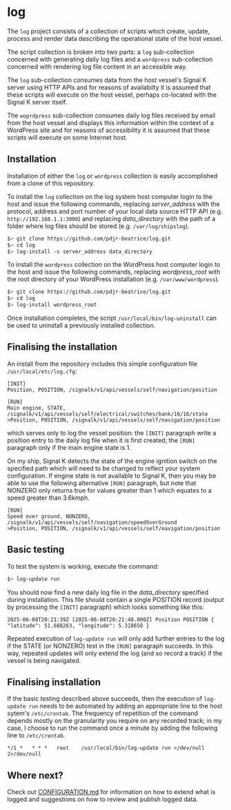 # log

The `log` project consists of a collection of scripts which create,
update, process and render data describing the operational state of the
host vessel.

The script collection is broken into two parts: a `log` sub-collection
concerned with generating daily log files and a `wordpress`
sub-collection concerned with rendering log file content in an
accessible way.

The `log` sub-collection consumes data from the host vessel's Signal K
server using HTTP APIs and for reasons of availabilty it is assumed
that these scripts will execute on the host vessel, perhaps co-located
with the Signal K server itself.

The `woprdpress` sub-collection consumes daily log files received by
email from the host vessel and displays this information within the
context of a WordPress site and for reasons of accessibility it is
assumed that these scripts will execute on some Internet host.

## Installation

Installation of either the `log` or `wordpress` collection is easily
accomplished from a clone of this repository.

To install the `log` collection on the log system host computer login
to the host and issue the following commands, replacing
*server_address* with the protocol, address and port number of your
local data source HTTP API (e.g. `http://192.168.1.1:3000`) and
replacing *data_directory* with the path of a folder where log files
should be stored (e.g. `/var/log/shipslog`).

```bash
$> git clone https://github.com/pdjr-beatrice/log.git
$> cd log
$> log-install -s server_address data_directory
```

To install the `wordpress` collection on the WordPress host computer
login to the host and issue the following commands, replacing
*wordpress_root* with the root directory of your WordPress installation
(e.g. `/var/www/wordpress`).

```bash
$> git clone https://github.com/pdjr-beatrice/log.git
$> cd log
$> log-install wordpress_root
```

Once installation completes, the script `/usr/local/bin/log-uninstall`
can be used to uninstall a previously installed collection.

## Finalising the installation

An install from the repository includes this simple configuration file
`/usr/local/etc/log.cfg`:

```none
[INIT]
Position, POSITION, /signalk/v1/api/vessels/self/navigation/position

[RUN]
Main engine, STATE, /signalk/v1/api/vessels/self/electrical/switches/bank/16/16/state
>Position, POSITION, /signalk/v1/api/vessels/self/navigation/position
```

which serves only to log the vessel position:  the `[INIT]` paragraph
write a position entry to the daily log file when it is first created;
the `[RUN]` paragraph only if the main engine state is 1.

On my ship, Signal K detects the state of the engine ignition switch
on the specified path which will need to be changed to reflect your
system configuration. If engine state is not available to Signal K,
then you may be able to use the following alternative `[RUN]`
paragraph, but note that NONZERO only returns true for values greater
than 1 which equates to a speed greater than 3.6kmph.

```none
[RUN]
Speed over ground, NONZERO, /signalk/v1/api/vessels/self/navigation/speedOverGround
>Position, POSITION, /signalk/v1/api/vessels/self/navigation/position
```

## Basic testing

To test the system is working, execute the command:

```bash
$> log-update run
```

You should now find a new daily log file in the *data_directory*
specified during installation. This file should contain a single
POSITION record (output by processing the `[INIT]` paragraph) which
looks something like this:

```none
2025-06-08T20:21:39Z [2025-06-08T20:21:40.000Z] Position POSITION { "latitude": 51.688263, "longitude": 5.318658 }
```

Repeated execution of `log-update run` will only add further entries to
the log if the STATE (or NONZERO) test in the `[RUN]` paragraph succeeds.
In this way, repeated updates will only extend the log (and so record a
track) if the vessel is being navigated.

## Finalising installation

If the basic testing described above succeeds, then the execution of
`log-update run` needs to be automated by adding an appropriate line to
the host sytem's `/etc/crontab`.
The frequency of repetition of the command depends mostly on the
granularity you require on any recorded track; in my case, I choose to
run the command once a minute by adding the following line to
`/etc/crontab`.

```crontab
*/1 *   * * *   root    /usr/local/bin/log-update run >/dev/null 2>/dev/null
```

## Where next?

Check out
[CONFIGURATION.md](CONFIGURATION.md)
for information on how to extend what is logged and suggestions on how
to review and publish logged data.

